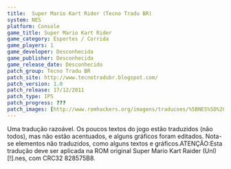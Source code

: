 ```yaml
---
title:  Super Mario Kart Rider (Tecno Tradu BR)
system: NES
platform: Console
game_title: Super Mario Kart Rider
game_category: Esportes / Corrida
game_players: 1
game_developer: Desconhecida
game_publisher: Desconhecida
game_release_date: Desconhecido
patch_group: Tecno Tradu BR
patch_site: http://www.tecnotradubr.blogspot.com/
patch_version: 1.0
patch_release: 17/12/2011
patch_type: IPS
patch_progress: ???
patch_images: [http://www.romhackers.org/imagens/traducoes/%5BNES%5D%20Super%20Mario%20Kart%20Rider%20-%20Tecno%20Tradu%20BR%20-%201.png,http://www.romhackers.org/imagens/traducoes/%5BNES%5D%20Super%20Mario%20Kart%20Rider%20-%20Tecno%20Tradu%20BR%20-%202.png,http://www.romhackers.org/imagens/traducoes/%5BNES%5D%20Super%20Mario%20Kart%20Rider%20-%20Tecno%20Tradu%20BR%20-%203.png]
---
```

Uma tradução razoável. Os poucos textos do jogo estão traduzidos (não todos), mas não estão acentuados, e alguns gráficos foram editados. Nota-se elementos não traduzidos, como alguns textos e gráficos.ATENÇÃO:Esta tradução deve ser aplicada na ROM original Super Mario Kart Raider (Unl) [!].nes, com CRC32 828575B8.